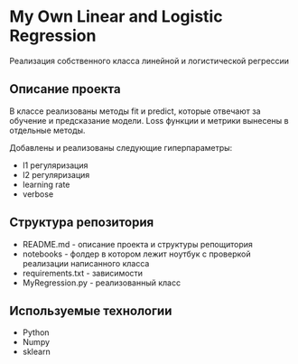 # My Own Linear and Logistic Regression

Реализация собственного класса линейной и логистической регрессии

## Описание проекта
В классе реализованы методы fit и predict, которые отвечают за обучение и предсказание модели. Loss функции и метрики вынесены в отдельные методы.

Добавлены и реализованы следующие гиперпараметры:
- l1 регуляризация
- l2 регуляризация
- learning rate
- verbose

## Структура репозитория
- README.md - описание проекта и структуры репощитория
- notebooks - фолдер в котором лежит ноутбук с проверкой реализации написанного класса
- requirements.txt - зависимости
- MyRegression.py - реализованный класс

## Используемые технологии
- Python
- Numpy
- sklearn
